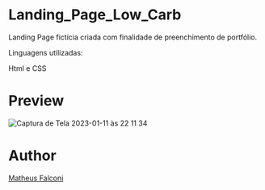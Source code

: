 # Landing_Page_Low_Carb

Landing Page fictícia criada com finalidade de preenchimento de portfólio.

Linguagens utilizadas:

Html e CSS

# Preview

![Captura de Tela 2023-01-11 às 22 11 34](https://user-images.githubusercontent.com/33550514/211952076-2281a4ec-75a4-44cd-9cbb-224256c7f7f4.png)


# Author

<a href="https://github.com/matheuspfalconi">Matheus Falconi</a>
